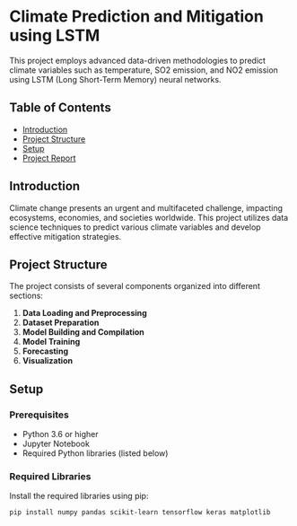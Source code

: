 # Climate Prediction and Mitigation using LSTM

This project employs advanced data-driven methodologies to predict climate variables such as temperature, SO2 emission, and NO2 emission using LSTM (Long Short-Term Memory) neural networks.

## Table of Contents

- [Introduction](#introduction)
- [Project Structure](#project-structure)
- [Setup](#setup)
- [Project Report](#projectReport)

## Introduction

Climate change presents an urgent and multifaceted challenge, impacting ecosystems, economies, and societies worldwide. This project utilizes data science techniques to predict various climate variables and develop effective mitigation strategies.

## Project Structure

The project consists of several components organized into different sections:

1. **Data Loading and Preprocessing**
2. **Dataset Preparation**
3. **Model Building and Compilation**
4. **Model Training**
5. **Forecasting**
6. **Visualization**

## Setup

### Prerequisites

- Python 3.6 or higher
- Jupyter Notebook
- Required Python libraries (listed below)

### Required Libraries

Install the required libraries using pip:

```bash
pip install numpy pandas scikit-learn tensorflow keras matplotlib
